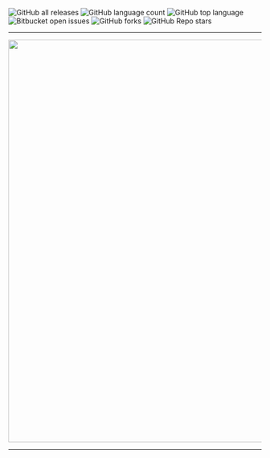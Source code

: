 ![GitHub all releases](https://img.shields.io/github/downloads/Roman-jx/code_mu_basic_textbook_answers/total?style=centerme)
![GitHub language count](https://img.shields.io/github/languages/count/Roman-jx/code_mu_basic_textbook_answers?style=centerme) 
![GitHub top language](https://img.shields.io/github/languages/top/Roman-jx/code_mu_basic_textbook_answers?color=yellow&style=centerme) 
![Bitbucket open issues](https://img.shields.io/bitbucket/issues/Roman-jx/code_mu_basic_textbook_answers?style=centerme)
![GitHub forks](https://img.shields.io/github/forks/Roman-jx/code_mu_basic_textbook_answers?style=socialstyle=centerme)
![GitHub Repo stars](https://img.shields.io/github/stars/Roman-jx/code_mu_basic_textbook_answers?style=social&style=centerme)

****

<div id="header" align="center">
  <img src="https://media0.giphy.com/media/g4jDE1JnpUNaw/giphy.gif?cid=ecf05e47mu86pydc61lpg0sl0upjp7v8qprl8gfrhj2c4q2v&rid=giphy.gif&ct=g" width="800"/>
</div>

****
